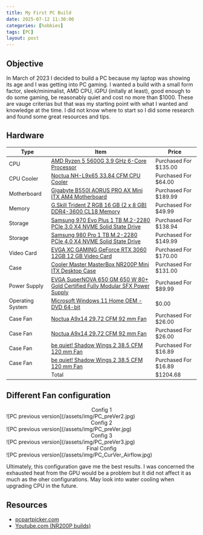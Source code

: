 ```yaml
---
title: My First PC Build
date: 2025-07-12 11:30:00 
categories: [hobbies]
tags: [PC]
layout: post
---
```



## Objective

In March of 2023 I decided to build a PC because my laptop was showing its age and I was getting into PC gaming. I wanted a build with a small form factor, sleek/minimalist, AMD CPU, iGPU (initally at least), good enough to do some gaming, be reasonably quiet and cost no more than $1000. These are vauge criterias but that was my starting point with what I wanted and knowledge at the time. I did not know where to start so I did some research and found some great resources and tips. 


## Hardware

<table class="pcpp-part-list">
  <thead>
    <tr>
      <th>Type</th>
      <th>Item</th>
      <th>Price</th>
    </tr>
  </thead>
  <tbody>
    <tr>
      <td class="pcpp-part-list-type">CPU</td>
      <td class="pcpp-part-list-item"><a href="https://pcpartpicker.com/product/sYmmP6/amd-ryzen-5-5600g-39-ghz-6-core-processor-100-100000252box">AMD Ryzen 5 5600G 3.9 GHz 6-Core Processor</a></td>
      <td class="pcpp-part-list-price">
        Purchased For $135.00
      </td>
    </tr>
    <tr>
      <td class="pcpp-part-list-type">CPU Cooler</td>
      <td class="pcpp-part-list-item"><a href="https://pcpartpicker.com/product/fhqbt6/noctua-nh-l9x65-3384-cfm-cpu-cooler-nh-l9x65">Noctua NH-L9x65 33.84 CFM CPU Cooler</a></td>
      <td class="pcpp-part-list-price">
        Purchased For $64.00
      </td>
    </tr>
    <tr>
      <td class="pcpp-part-list-type">Motherboard</td>
      <td class="pcpp-part-list-item"><a href="https://pcpartpicker.com/product/9pn8TW/gigabyte-b550i-aorus-pro-ax-mini-itx-am4-motherboard-b550i-aorus-pro-ax">Gigabyte B550I AORUS PRO AX Mini ITX AM4 Motherboard</a></td>
      <td class="pcpp-part-list-price">
        Purchased For $189.99
      </td>
    </tr>
    <tr>
      <td class="pcpp-part-list-type">Memory</td>
      <td class="pcpp-part-list-item"><a href="https://pcpartpicker.com/product/6jBTwP/gskill-trident-z-rgb-16gb-2-x-8gb-ddr4-3600-memory-f4-3600c18d-16gtzrx">G.Skill Trident Z RGB 16 GB (2 x 8 GB) DDR4-3600 CL18 Memory</a></td>
      <td class="pcpp-part-list-price">
        Purchased For $49.99
      </td>
    </tr>
    <tr>
      <td class="pcpp-part-list-type">Storage</td>
      <td class="pcpp-part-list-item"><a href="https://pcpartpicker.com/product/Zxw7YJ/samsung-970-evo-plus-1-tb-m2-2280-nvme-solid-state-drive-mz-v7s1t0bam">Samsung 970 Evo Plus 1 TB M.2-2280 PCIe 3.0 X4 NVME Solid State Drive</a></td>
      <td class="pcpp-part-list-price">
        Purchased For $138.94
      </td>
    </tr>
    <tr>
      <td class="pcpp-part-list-type">Storage</td>
      <td class="pcpp-part-list-item"><a href="https://pcpartpicker.com/product/DDWBD3/samsung-980-pro-1-tb-m2-2280-nvme-solid-state-drive-mz-v8p1t0bam">Samsung 980 Pro 1 TB M.2-2280 PCIe 4.0 X4 NVME Solid State Drive</a></td>
      <td class="pcpp-part-list-price">
        Purchased For $149.99
      </td>
    </tr>
    <tr>
      <td class="pcpp-part-list-type">Video Card</td>
      <td class="pcpp-part-list-item"><a href="https://pcpartpicker.com/product/LpbTwP/evga-geforce-rtx-3060-12-gb-xc-gaming-video-card-12g-p5-3657-kr">EVGA XC GAMING GeForce RTX 3060 12GB 12 GB Video Card</a></td>
      <td class="pcpp-part-list-price">
        Purchased For $170.00
      </td>
    </tr>
    <tr>
      <td class="pcpp-part-list-type">Case</td>
      <td class="pcpp-part-list-item"><a href="https://pcpartpicker.com/product/29drxr/cooler-master-masterbox-nr200p-mini-itx-desktop-case-mcb-nr200p-kgnn-s00">Cooler Master MasterBox NR200P Mini ITX Desktop Case</a></td>
      <td class="pcpp-part-list-price">
        Purchased For $131.00
      </td>
    </tr>
    <tr>
      <td class="pcpp-part-list-type">Power Supply</td>
      <td class="pcpp-part-list-item"><a href="https://pcpartpicker.com/product/Fq8j4D/evga-supernova-650-gm-650-w-80-gold-certified-fully-modular-sfx-power-supply-123-gm-0650-y1">EVGA SuperNOVA 650 GM 650 W 80+ Gold Certified Fully Modular SFX Power Supply</a></td>
      <td class="pcpp-part-list-price">
        Purchased For $89.99
      </td>
    </tr>
    <tr>
      <td class="pcpp-part-list-type">Operating System</td>
      <td class="pcpp-part-list-item"><a href="https://pcpartpicker.com/product/dKkWGX/microsoft-windows-11-home-oem-dvd-64-bit-kw9-00633">Microsoft Windows 11 Home OEM - DVD 64-bit</a></td>
      <td class="pcpp-part-list-price">
        $0.00
      </td>
    </tr>
    <tr>
      <td class="pcpp-part-list-type">Case Fan</td>
      <td class="pcpp-part-list-item"><a href="https://pcpartpicker.com/product/PfXfrH/noctua-nf-a9x14-2972-cfm-92-mm-fan-nf-a9x14">Noctua A9x14 29.72 CFM 92 mm Fan</a></td>
      <td class="pcpp-part-list-price">
        Purchased For $26.00
      </td>
    </tr>
    <tr>
      <td class="pcpp-part-list-type">Case Fan</td>
      <td class="pcpp-part-list-item"><a href="https://pcpartpicker.com/product/PfXfrH/noctua-nf-a9x14-2972-cfm-92-mm-fan-nf-a9x14">Noctua A9x14 29.72 CFM 92 mm Fan</a></td>
      <td class="pcpp-part-list-price">
        Purchased For $26.00
      </td>
    </tr>
    <tr>
      <td class="pcpp-part-list-type">Case Fan</td>
      <td class="pcpp-part-list-item"><a href="https://pcpartpicker.com/product/pFjJ7P/be-quiet-bl085-385-cfm-120mm-fan-bl085">be quiet! Shadow Wings 2 38.5 CFM 120 mm Fan</a></td>
      <td class="pcpp-part-list-price">
        Purchased For $16.89
      </td>
    </tr>
    <tr>
      <td class="pcpp-part-list-type">Case Fan</td>
      <td class="pcpp-part-list-item"><a href="https://pcpartpicker.com/product/pFjJ7P/be-quiet-bl085-385-cfm-120mm-fan-bl085">be quiet! Shadow Wings 2 38.5 CFM 120 mm Fan</a></td>
      <td class="pcpp-part-list-price">
        Purchased For $16.89
      </td>
    </tr>
    <tr>
      <td></td>
      <td class="pcpp-part-list-total">Total</td>
      <td class="pcpp-part-list-total-price">$1204.68</td>
    </tr>
  </tbody>
</table>


## Different Fan configuration

<center>Config 1 </center>
![PC previous version](/assets/img/PC_preVer2.jpg)
<center>Config 2 </center>
![PC previous version](/assets/img/PC_preVer.jpg)
<center>Config 3 </center>
![PC previous version](/assets/img/PC_preVer3.jpg)
<center>Final Config </center>
![PC previous version](/assets/img/PC_CurVer_Airflow.jpg)

Ultimately, this configuration gave me the best results. I was concerned the exhausted heat from the GPU would be a problem but it did not affect it as much as the oher configurations. May look into water cooling when upgrading CPU in the future.



## Resources 
- [pcpartpicker.com](https://pcpartpicker.com/)
- [Youtube.com (NR200P builds)](https://www.youtube.com/)


